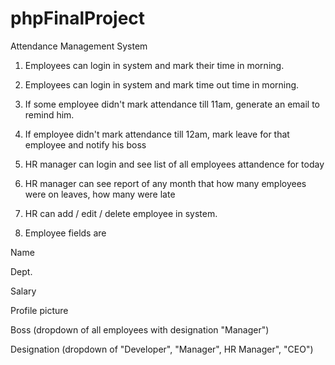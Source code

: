 # phpFinalProject
Attendance Management System

1. Employees can login in system and mark their time in morning.

2. Employees can login in system and mark time out time in morning.

3. If some employee didn't mark attendance till 11am, generate an email to remind him.

4. If employee didn't mark attendance till 12am, mark leave for that employee and notify his boss

5. HR manager can login and see list of all employees attandence for today

6. HR manager can see report of any month that how many employees were on leaves, how many were late

7. HR can add / edit / delete employee in system.

8. Employee fields are 

Name

Dept. 

Salary

Profile picture

Boss (dropdown of all employees with designation "Manager")

Designation (dropdown of "Developer", "Manager", HR Manager", "CEO")

